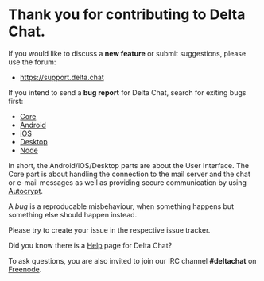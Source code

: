 # Thank you for contributing to Delta Chat.

If you would like to discuss a **new feature** or submit suggestions, 
please use the forum:

* <https://support.delta.chat>

If you intend to send a **bug report** for Delta Chat, 
search for exiting bugs first:

* [Core](https://github.com/deltachat/deltachat-core/issues?&q=is%3Aissue)
* [Android](https://github.com/deltachat/deltachat-android/issues?&q=is%3Aissue)
* [iOS](https://github.com/deltachat/deltachat-ios/issues?&q=is%3Aissue)
* [Desktop](https://github.com/deltachat/deltachat-ios/issues?&q=is%3Aissue)
* [Node](https://github.com/deltachat/deltachat-node/issues?&q=is%3Aissue)

In short, the Android/iOS/Desktop parts are about the User Interface.
The Core part is about handling the connection to the mail server and the chat 
or e-mail messages as well as providing secure communication by using 
[Autocrypt](https://autocrypt.org/en/latest/).

A _bug_ is a reproducable misbehaviour, 
when something happens but something else should happen instead. 

Please try to create your issue in the respective issue tracker.

Did you know there is a [Help](https://delta.chat/en/help) page for Delta Chat?

To ask questions, you are also invited to join our IRC channel **#deltachat** 
on [Freenode](https://kiwiirc.com/nextclient/#irc://irc.freenode.net/deltachat).

